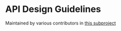 # API Design Guidelines

Maintained by various contributors in [this subproject](https://github.csc.com/ArchitectureOffice/api-design-guidelines)

